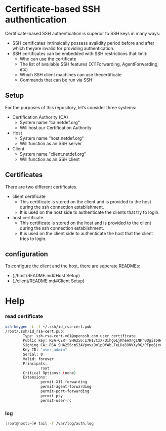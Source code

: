 # Certificate-based SSH authentication

Certificate-based SSH authentication is superior to SSH keys in many ways:

* SSH certificates intrinsically possess avalidity period before and after which theyare invalid for providing authentication.
* SSH certificates can be embedded with SSH restrictions that limit:
  * Who can use the certificate
  * The list of available SSH features (X11Forwarding, AgentForwarding, etc)
  * Which SSH client machines can use thecertificate
  * Commands that can be run via SSH

## Setup
For the purposes of this repository, let’s consider three systems:
* Certification Authority (CA)
  * System name “ca.netdef.org“
  * Will host our Certification Authority
* Host
  * System name “host.netdef.org“
  * Will function as an SSH server
* Client 
  * System name "client.netdef.org"
  * Will function as an SSH client

## Certificates
There are two different certificates.
* client certificate
  * This certificate is stored on the client and is provided to the host during the ssh connection establishment.
  * It is used on the host side to authenticate the clients that try to login.
* host certificate
  * This certificate is stored on the host and is provided to the client during the ssh connection establishment.
  * It is used on the client side to authenticate the host that the client tries to login.

## configuration
To configure the client and the host, there are seperate READMEs:
* (./host/README.md#Host Setup) 
* (./client/README.md#Client Setup)

# Help
### read certificate
```bash
ssh-keygen -L -f ~/.ssh/id_rsa-cert.pub
/root/.ssh/id_rsa-cert.pub:
        Type: ssh-rsa-cert-v01@openssh.com user certificate
        Public key: RSA-CERT SHA256:I7H1vCxXFUihg6LjKheeXrg1NPr0Ogiz6HeUKUBwXCg
        Signing CA: RSA SHA256:nS3AVpov/OnlpOfAbLTeLDa38NVXyRG/PFpo6jxqwgQ
        Key ID: "user_admin"
        Serial: 0
        Valid: forever
        Principals:
                root
        Critical Options: (none)
        Extensions:
                permit-X11-forwarding
                permit-agent-forwarding
                permit-port-forwarding
                permit-pty
                permit-user-rc
```
### log
```bash
[root@host:~]# tail -f /var/log/auth.log
```